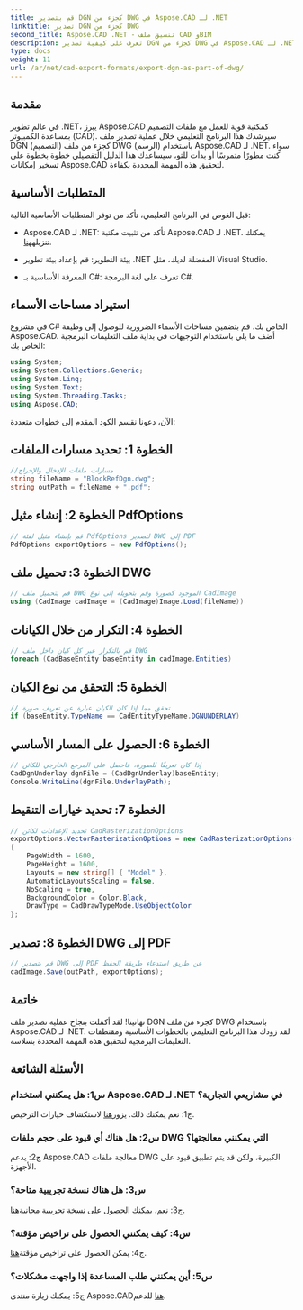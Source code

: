 ```yaml
---
title: قم بتصدير DGN كجزء من DWG في Aspose.CAD لـ .NET
linktitle: تصدير DGN كجزء من DWG
second_title: Aspose.CAD .NET - تنسيق ملف CAD وBIM
description: تعرف على كيفية تصدير DGN كجزء من DWG في Aspose.CAD لـ .NET. اتبع دليلنا خطوة بخطوة للتكامل السلس.
type: docs
weight: 11
url: /ar/net/cad-export-formats/export-dgn-as-part-of-dwg/
---
```

## مقدمة

في عالم تطوير .NET، يبرز Aspose.CAD كمكتبة قوية للعمل مع ملفات التصميم بمساعدة الكمبيوتر (CAD). سيرشدك هذا البرنامج التعليمي خلال عملية تصدير ملف DGN (التصميم) كجزء من ملف DWG (الرسم) باستخدام Aspose.CAD لـ .NET. سواء كنت مطورًا متمرسًا أو بدأت للتو، سيساعدك هذا الدليل التفصيلي خطوة بخطوة على تسخير إمكانات Aspose.CAD لتحقيق هذه المهمة المحددة بكفاءة.

## المتطلبات الأساسية

قبل الغوص في البرنامج التعليمي، تأكد من توفر المتطلبات الأساسية التالية:

-  Aspose.CAD لـ .NET: تأكد من تثبيت مكتبة Aspose.CAD لـ .NET. يمكنك تنزيله[هنا](https://releases.aspose.com/cad/net/).

- بيئة التطوير: قم بإعداد بيئة تطوير .NET المفضلة لديك، مثل Visual Studio.

- المعرفة الأساسية بـ C#: تعرف على لغة البرمجة C#.

## استيراد مساحات الأسماء

في مشروع C# الخاص بك، قم بتضمين مساحات الأسماء الضرورية للوصول إلى وظيفة Aspose.CAD. أضف ما يلي باستخدام التوجيهات في بداية ملف التعليمات البرمجية الخاص بك:

```csharp
using System;
using System.Collections.Generic;
using System.Linq;
using System.Text;
using System.Threading.Tasks;
using Aspose.CAD;
```

الآن، دعونا نقسم الكود المقدم إلى خطوات متعددة:

## الخطوة 1: تحديد مسارات الملفات

```csharp
//مسارات ملفات الإدخال والإخراج
string fileName = "BlockRefDgn.dwg";
string outPath = fileName + ".pdf";
```

## الخطوة 2: إنشاء مثيل PdfOptions

```csharp
// قم بإنشاء مثيل لفئة PdfOptions لتصدير DWG إلى PDF
PdfOptions exportOptions = new PdfOptions();
```

## الخطوة 3: تحميل ملف DWG

```csharp
// قم بتحميل ملف DWG الموجود كصورة وقم بتحويله إلى نوع CadImage
using (CadImage cadImage = (CadImage)Image.Load(fileName))
```

## الخطوة 4: التكرار من خلال الكيانات

```csharp
// قم بالتكرار عبر كل كيان داخل ملف DWG
foreach (CadBaseEntity baseEntity in cadImage.Entities)
```

## الخطوة 5: التحقق من نوع الكيان

```csharp
// تحقق مما إذا كان الكيان عبارة عن تعريف صورة
if (baseEntity.TypeName == CadEntityTypeName.DGNUNDERLAY)
```

## الخطوة 6: الحصول على المسار الأساسي

```csharp
// إذا كان تعريفًا للصورة، فاحصل على المرجع الخارجي للكائن
CadDgnUnderlay dgnFile = (CadDgnUnderlay)baseEntity;
Console.WriteLine(dgnFile.UnderlayPath);
```

## الخطوة 7: تحديد خيارات التنقيط

```csharp
// تحديد الإعدادات لكائن CadRasterizationOptions
exportOptions.VectorRasterizationOptions = new CadRasterizationOptions()
{
    PageWidth = 1600,
    PageHeight = 1600,
    Layouts = new string[] { "Model" },
    AutomaticLayoutsScaling = false,
    NoScaling = true,
    BackgroundColor = Color.Black,
    DrawType = CadDrawTypeMode.UseObjectColor
};
```

## الخطوة 8: تصدير DWG إلى PDF

```csharp
// قم بتصدير DWG إلى PDF عن طريق استدعاء طريقة الحفظ
cadImage.Save(outPath, exportOptions);
```

## خاتمة

تهانينا! لقد أكملت بنجاح عملية تصدير ملف DGN كجزء من ملف DWG باستخدام Aspose.CAD لـ .NET. لقد زودك هذا البرنامج التعليمي بالخطوات الأساسية ومقتطفات التعليمات البرمجية لتحقيق هذه المهمة المحددة بسلاسة.

## الأسئلة الشائعة

### س1: هل يمكنني استخدام Aspose.CAD لـ .NET في مشاريعي التجارية؟
 ج1: نعم يمكنك ذلك. يزور[هنا](https://purchase.aspose.com/buy) لاستكشاف خيارات الترخيص.

### س2: هل هناك أي قيود على حجم ملفات DWG التي يمكنني معالجتها؟
ج2: يدعم Aspose.CAD معالجة ملفات DWG الكبيرة، ولكن قد يتم تطبيق قيود على الأجهزة.

### س3: هل هناك نسخة تجريبية متاحة؟
 ج3: نعم، يمكنك الحصول على نسخة تجريبية مجانية[هنا](https://releases.aspose.com/).

### س4: كيف يمكنني الحصول على تراخيص مؤقتة؟
 ج4: يمكن الحصول على تراخيص مؤقتة[هنا](https://purchase.aspose.com/temporary-license/).

### س5: أين يمكنني طلب المساعدة إذا واجهت مشكلات؟
 ج5: يمكنك زيارة منتدى Aspose.CAD[هنا](https://forum.aspose.com/c/cad/19) للدعم.